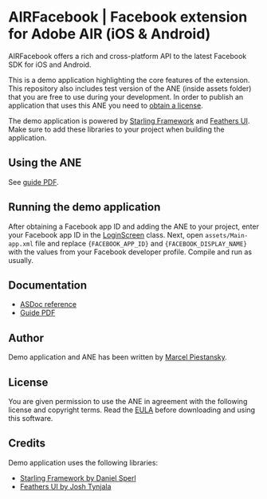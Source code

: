 AIRFacebook | Facebook extension for Adobe AIR (iOS & Android)
==============================================================

AIRFacebook offers a rich and cross-platform API to the latest Facebook SDK for iOS and Android.

This is a demo application highlighting the core features of the extension. This repository also includes test version of the ANE (inside assets folder) that you are free to use during your development. In order to publish an application that uses this ANE you need to [obtain a license](https://gumroad.com/l/airFB).

The demo application is powered by [Starling Framework](https://github.com/Gamua/Starling-Framework) and [Feathers UI](https://github.com/joshtynjala/feathers). Make sure to add these libraries to your project when building the application.

Using the ANE
-------------

See [guide PDF](http://nativeextensions.marpies.com/facebook/guide.pdf).

Running the demo application
----------------------------

After obtaining a Facebook app ID and adding the ANE to your project, enter your Facebook app ID in the [LoginScreen](src/com/marpies/demo/facebook/screens/LoginScreen.as#L42) class. Next, open `assets/Main-app.xml` file and replace `{FACEBOOK_APP_ID}` and `{FACEBOOK_DISPLAY_NAME}` with the values from your Facebook developer profile. Compile and run as usually.

Documentation
-------------

* [ASDoc reference](http://nativeextensions.marpies.com/facebook/docs/)
* [Guide PDF](http://nativeextensions.marpies.com/facebook/guide.pdf)

Author
------

Demo application and ANE has been written by [Marcel Piestansky](http://marpies.com).

License
-------

You are given permission to use the ANE in agreement with the following license and copyright terms.
Read the [EULA](LICENSE.txt) before downloading and using this software.

Credits
-------

Demo application uses the following libraries:
* [Starling Framework by Daniel Sperl](https://twitter.com/PrimaryFeather)
* [Feathers UI by Josh Tynjala](https://twitter.com/joshtynjala)